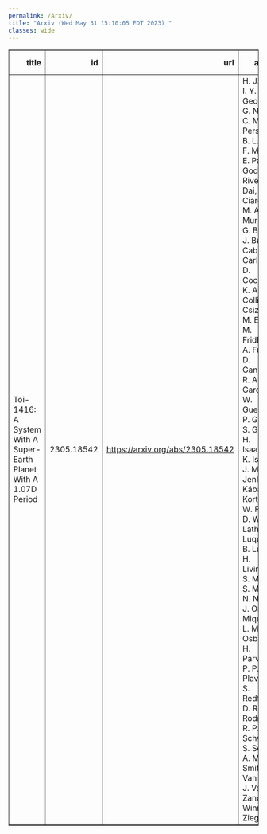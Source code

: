 ```yaml
---
permalink: /Arxiv/
title: "Arxiv (Wed May 31 15:10:05 EDT 2023) "
classes: wide
---
```

<table border="1" class="dataframe">
  <thead>
    <tr style="text-align: right;">
      <th>title</th>
      <th>id</th>
      <th>url</th>
      <th>authors</th>
      <th>Local Authors</th>
    </tr>
  </thead>
  <tbody>
    <tr>
      <td>Toi-1416: A System With A Super-Earth Planet With A 1.07D Period</td>
      <td>2305.18542</td>
      <td><a href="https://arxiv.org/abs/2305.18542" target="_blank">https://arxiv.org/abs/2305.18542</a></td>
      <td>H. J. Deeg, I. Y. Georgieva, G. Nowak, C. M. Persson, B. L. Cale, F. Murgas, E. Pallé, D. Godoy Rivera, F. Dai, D. R. Ciardi, J. M. Akana Murphy, P. G. Beck, C. J. Burke, J. Cabrera, I. Carleo, W. D. Cochran, K. A. Collins, Sz. Csizmadia, M. El Mufti, M. Fridlund, A. Fukui, D. Gandolfi, R. A. García, E. W. Guenther, P. Guerra, S. Grziwa, H. Isaacson, K. Isogai, J. M. Jenkins, P. Kábath, J. Korth, K. W. F. Lam, D. W. Latham, R. Luque, M. B. Lund, J. H. Livingston, S. Mathis, S. Mathur, N. Narita, J. Orell-Miquel, H. L. M. Osborne, H. Parviainen, P. P. Plavchan, S. Redfield, D. R. Rodriguez, R. P. Schwarz, S. Seager, A. M. S. Smith, V. Van Eylen, J. Van Zandt, J. N Winn, C. Ziegler</td>
      <td>Smita Mathur</td>
    </tr>
  </tbody>
</table>